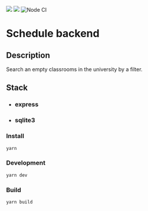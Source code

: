 <a href="https://codeclimate.com/github/Dimabytes/schedule-backend/maintainability"><img src="https://api.codeclimate.com/v1/badges/f1f19432c6f8c4db367e/maintainability" /></a>
<a href="https://codeclimate.com/github/Dimabytes/schedule-backend/test_coverage"><img src="https://api.codeclimate.com/v1/badges/f1f19432c6f8c4db367e/test_coverage" /></a>
![Node CI](https://github.com/Dimabytes/schedule-backend/workflows/Node%20CI/badge.svg)
# Schedule backend
## Description

Search an empty classrooms in the university by a filter.

## Stack

* ### express
* ### sqlite3

### Install

```
yarn
```

### Development

```
yarn dev
```

### Build

```
yarn build
```

